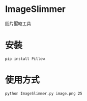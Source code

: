 # ImageSlimmer
圖片壓縮工具

# 安裝
```pip install Pillow```

# 使用方式
```python ImageSlimmer.py image.png 25```
